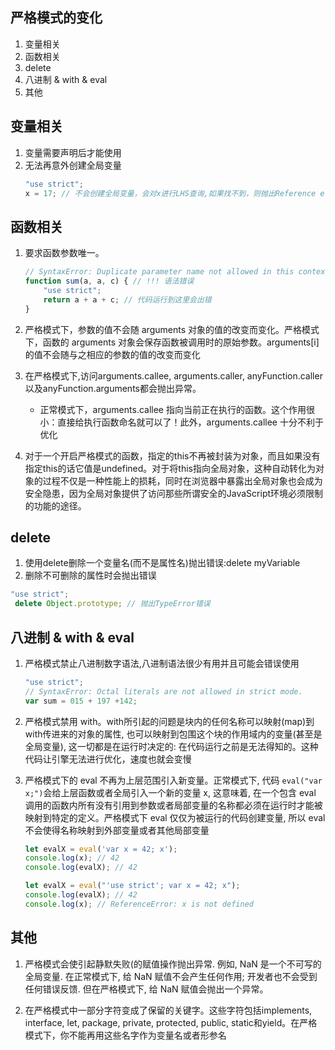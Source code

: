 
## 严格模式的变化
1. 变量相关
2. 函数相关
3. delete
4. 八进制 & with & eval
3. 其他

## 变量相关
1. 变量需要声明后才能使用
2. 无法再意外创建全局变量
    ```js
    "use strict";
    x = 17; // 不会创建全局变量，会对x进行LHS查询,如果找不到，则抛出Reference error
    ```

## 函数相关
1. 要求函数参数唯一。
    ```js
    // SyntaxError: Duplicate parameter name not allowed in this context
    function sum(a, a, c) { // !!! 语法错误
        "use strict";
        return a + a + c; // 代码运行到这里会出错
    }
    ```
2. 严格模式下，参数的值不会随 arguments 对象的值的改变而变化。严格模式下，函数的 arguments 对象会保存函数被调用时的原始参数。arguments[i] 的值不会随与之相应的参数的值的改变而变化

3. 在严格模式下,访问arguments.callee, arguments.caller, anyFunction.caller以及anyFunction.arguments都会抛出异常。
    * 正常模式下，arguments.callee 指向当前正在执行的函数。这个作用很小：直接给执行函数命名就可以了！此外，arguments.callee 十分不利于优化

4. 对于一个开启严格模式的函数，指定的this不再被封装为对象，而且如果没有指定this的话它值是undefined。对于将this指向全局对象，这种自动转化为对象的过程不仅是一种性能上的损耗，同时在浏览器中暴露出全局对象也会成为安全隐患，因为全局对象提供了访问那些所谓安全的JavaScript环境必须限制的功能的途径。

## delete
1. 使用delete删除一个变量名(而不是属性名)抛出错误:delete myVariable
2. 删除不可删除的属性时会抛出错误
  ```js
  "use strict";
   delete Object.prototype; // 抛出TypeError错误
  ```

## 八进制 & with & eval
1. 严格模式禁止八进制数字语法,八进制语法很少有用并且可能会错误使用
    ```js
    "use strict";
    // SyntaxError: Octal literals are not allowed in strict mode.
    var sum = 015 + 197 +142;
    ```

2. 严格模式禁用 with。with所引起的问题是块内的任何名称可以映射(map)到with传进来的对象的属性, 也可以映射到包围这个块的作用域内的变量(甚至是全局变量), 这一切都是在运行时决定的: 在代码运行之前是无法得知的。这种代码让引擎无法进行优化，速度也就会变慢


3. 严格模式下的 eval 不再为上层范围引入新变量。正常模式下,  代码 `eval("var x;")`会给上层函数或者全局引入一个新的变量 x,  这意味着, 在一个包含 eval 调用的函数内所有没有引用到参数或者局部变量的名称都必须在运行时才能被映射到特定的定义。严格模式下 eval 仅仅为被运行的代码创建变量, 所以 eval 不会使得名称映射到外部变量或者其他局部变量
    ```js
    let evalX = eval('var x = 42; x');
    console.log(x); // 42
    console.log(evalX); // 42

    let evalX = eval("'use strict'; var x = 42; x");
    console.log(evalX); // 42
    console.log(x); // ReferenceError: x is not defined
    ```

## 其他
1. 严格模式会使引起静默失败(的赋值操作抛出异常. 例如, NaN 是一个不可写的全局变量. 在正常模式下, 给 NaN 赋值不会产生任何作用; 开发者也不会受到任何错误反馈. 但在严格模式下, 给 NaN 赋值会抛出一个异常。


2. 在严格模式中一部分字符变成了保留的关键字。这些字符包括implements, interface, let, package, private, protected, public, static和yield。在严格模式下，你不能再用这些名字作为变量名或者形参名
